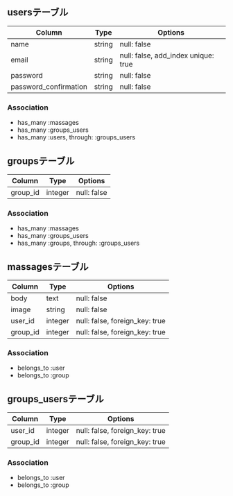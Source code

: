 ## usersテーブル

|Column|Type|Options|
|------|----|-------|
|name|string|null: false|
|email|string|null: false, add_index unique: true|
|password|string|null: false|
|password_confirmation|string|null: false|

### Association
- has_many :massages
- has_many :groups_users
- has_many :users, through: :groups_users

## groupsテーブル

|Column|Type|Options|
|------|----|-------|
|group_id|integer|null: false|

### Association
- has_many :massages
- has_many :groups_users
- has_many :groups, through: :groups_users


## massagesテーブル

|Column|Type|Options|
|------|----|-------|
|body|text|null: false|
|image|string|null: false|
|user_id|integer|null: false, foreign_key: true|
|group_id|integer|null: false, foreign_key: true|

### Association
- belongs_to :user
- belongs_to :group

## groups_usersテーブル

|Column|Type|Options|
|------|----|-------|
|user_id|integer|null: false, foreign_key: true|
|group_id|integer|null: false, foreign_key: true|


### Association
- belongs_to :user
- belongs_to :group
